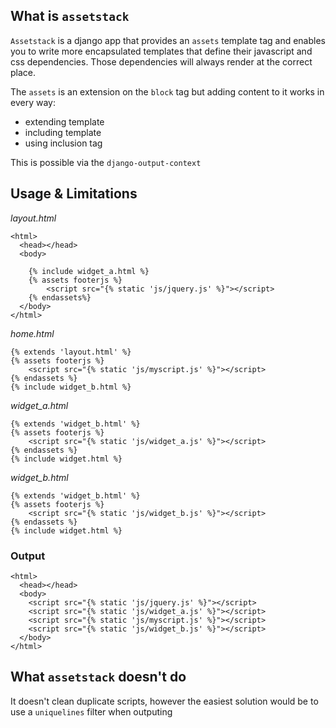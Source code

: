 ## What is `assetstack`

`Assetstack` is a django app that provides an `assets` template tag
and enables you to write more encapsulated templates that define their
javascript and css dependencies. Those dependencies will always render at the correct place.

The `assets` is an extension on the `block` tag but adding content to it works in every way:

 - extending template
 - including template
 - using inclusion tag

This is possible via the `django-output-context`

## Usage & Limitations

*layout.html*
```
<html>
  <head></head>
  <body>

    {% include widget_a.html %}
    {% assets footerjs %}
        <script src="{% static 'js/jquery.js' %}"></script>
    {% endassets%}
  </body>
</html>
```

*home.html*
```
{% extends 'layout.html' %}
{% assets footerjs %}
    <script src="{% static 'js/myscript.js' %}"></script>
{% endassets %}
{% include widget_b.html %}
```

*widget_a.html*
```
{% extends 'widget_b.html' %}
{% assets footerjs %}
    <script src="{% static 'js/widget_a.js' %}"></script>
{% endassets %}
{% include widget.html %}
```

*widget_b.html*
```
{% extends 'widget_b.html' %}
{% assets footerjs %}
    <script src="{% static 'js/widget_b.js' %}"></script>
{% endassets %}
{% include widget.html %}
```

### Output
```
<html>
  <head></head>
  <body>
    <script src="{% static 'js/jquery.js' %}"></script>
    <script src="{% static 'js/widget_a.js' %}"></script>
    <script src="{% static 'js/myscript.js' %}"></script>
    <script src="{% static 'js/widget_b.js' %}"></script>
  </body>
</html>

```

## What `assetstack` doesn't do
It doesn't clean duplicate scripts, however the easiest solution would be to use a `uniquelines` filter when outputing 